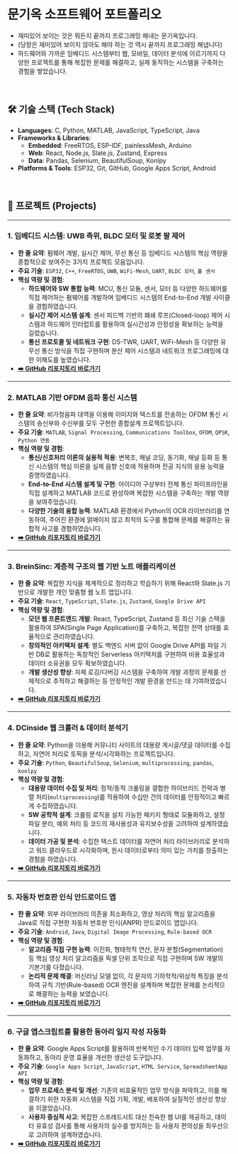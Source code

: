 # 문기옥 소프트웨어 포트폴리오

* 재미있어 보이는 것은 뭐든지 끝까지 프로그래밍 해내는 문기옥입니다.
* (당장은 재미있어 보이지 않아도 해야 하는 것 역시 끝까지 프로그래밍 해냅니다)
* 하드웨어와 가까운 임베디드 시스템부터 웹, 모바일, 데이터 분석에 이르기까지 다양한 프로젝트를 통해 복잡한 문제를 해결하고, 실제 동작하는 시스템을 구축하는 경험을 쌓았습니다.

<br>

## 🛠️ 기술 스택 (Tech Stack)

*   **Languages**: C, Python, MATLAB, JavaScript, TypeScript, Java
*   **Frameworks & Libraries**:
    *   **Embedded**: FreeRTOS, ESP-IDF, painlessMesh, Arduino
    *   **Web**: React, Node.js, Slate.js, Zustand, Express
    *   **Data**: Pandas, Selenium, BeautifulSoup, Konlpy
*   **Platforms & Tools**: ESP32, Git, GitHub, Google Apps Script, Android

<br>

## 🚀 프로젝트 (Projects)

---

### 1. 임베디드 시스템: UWB 측위, BLDC 모터 및 로봇 팔 제어
*   **한 줄 요약**: 펌웨어 개발, 실시간 제어, 무선 통신 등 임베디드 시스템의 핵심 역량을 종합적으로 보여주는 3가지 프로젝트 모음입니다.
*   **주요 기술**: `ESP32`, `C++`, `FreeRTOS`, `UWB`, `WiFi-Mesh`, `UART`, `BLDC 모터`, `홀 센서`
*   **핵심 역량 및 경험**:
    *   **하드웨어와 SW 통합 능력**: MCU, 통신 모듈, 센서, 모터 등 다양한 하드웨어를 직접 제어하는 펌웨어를 개발하며 임베디드 시스템의 End-to-End 개발 사이클을 경험하였습니다.
    *   **실시간 제어 시스템 설계**: 센서 피드백 기반의 폐쇄 루프(Closed-loop) 제어 시스템과 하드웨어 인터럽트를 활용하여 실시간성과 안정성을 확보하는 능력을 길렀습니다.
    *   **통신 프로토콜 및 네트워크 구현**: DS-TWR, UART, WiFi-Mesh 등 다양한 유무선 통신 방식을 직접 구현하며 분산 제어 시스템과 네트워크 프로그래밍에 대한 이해도를 높였습니다.
*   **[➡️ GitHub 리포지토리 바로가기](https://github.com/okmunkiok/2020WinterPracticeTransition)**

---

### 2. MATLAB 기반 OFDM 음파 통신 시스템
*   **한 줄 요약**: 비가청음파 대역을 이용해 이미지와 텍스트를 전송하는 OFDM 통신 시스템의 송신부와 수신부를 모두 구현한 종합설계 프로젝트입니다.
*   **주요 기술**: `MATLAB`, `Signal Processing`, `Communications Toolbox`, `OFDM`, `QPSK`, `Python 연동`
*   **핵심 역량 및 경험**:
    *   **통신/신호처리 이론의 실용적 적용**: 변복조, 채널 코딩, 동기화, 채널 등화 등 통신 시스템의 핵심 이론을 실제 음향 신호에 적용하며 전공 지식의 응용 능력을 증명하였습니다.
    *   **End-to-End 시스템 설계 및 구현**: 아이디어 구상부터 전체 통신 파이프라인을 직접 설계하고 MATLAB 코드로 완성하며 복잡한 시스템을 구축하는 개발 역량을 보여주었습니다.
    *   **다양한 기술의 융합 능력**: MATLAB 환경에서 Python의 OCR 라이브러리를 연동하여, 주어진 환경에 얽매이지 않고 최적의 도구를 통합해 문제를 해결하는 융합적 사고를 경험하였습니다.
*   **[➡️ GitHub 리포지토리 바로가기](https://github.com/okmunkiok/KECE404_24_2)**

---

### 3. BreinSinc: 계층적 구조의 웹 기반 노트 애플리케이션
*   **한 줄 요약**: 복잡한 지식을 체계적으로 정리하고 학습하기 위해 React와 Slate.js 기반으로 개발한 개인 맞춤형 웹 노트 앱입니다.
*   **주요 기술**: `React`, `TypeScript`, `Slate.js`, `Zustand`, `Google Drive API`
*   **핵심 역량 및 경험**:
    *   **모던 웹 프론트엔드 개발**: React, TypeScript, Zustand 등 최신 기술 스택을 활용하여 SPA(Single Page Application)를 구축하고, 복잡한 전역 상태를 효율적으로 관리하였습니다.
    *   **창의적인 아키텍처 설계**: 별도 백엔드 서버 없이 Google Drive API를 파일 기반 DB로 활용하는 독창적인 Serverless 아키텍처를 구현하여 비용 효율성과 데이터 소유권을 모두 확보하였습니다.
    *   **개발 생산성 향상**: 자체 로깅/디버깅 시스템을 구축하여 개발 과정의 문제를 선제적으로 추적하고 해결하는 등 안정적인 개발 환경을 만드는 데 기여하였습니다.
*   **[➡️ GitHub 리포지토리 바로가기](https://github.com/okmunkiok/BreinSinc/tree/archive-main)**

---

### 4. DCinside 웹 크롤러 & 데이터 분석기
*   **한 줄 요약**: Python을 이용해 커뮤니티 사이트의 대용량 게시글/댓글 데이터를 수집하고, 자연어 처리로 토픽을 분석/시각화하는 프로젝트입니다.
*   **주요 기술**: `Python`, `BeautifulSoup`, `Selenium`, `multiprocessing`, `pandas`, `konlpy`
*   **핵심 역량 및 경험**:
    *   **대용량 데이터 수집 및 처리**: 정적/동적 크롤링을 결합한 하이브리드 전략과 병렬 처리(`multiprocessing`)를 적용하여 수십만 건의 데이터를 안정적이고 빠르게 수집하였습니다.
    *   **SW 공학적 설계**: 크롤링 로직을 설치 가능한 패키지 형태로 모듈화하고, 설정 파일 분리, 예외 처리 등 코드의 재사용성과 유지보수성을 고려하여 설계하였습니다.
    *   **데이터 가공 및 분석**: 수집한 텍스트 데이터를 자연어 처리 라이브러리로 분석하고 워드 클라우드로 시각화하며, 원시 데이터로부터 의미 있는 가치를 창출하는 경험을 하였습니다.
*   **[➡️ GitHub 리포지토리 바로가기](https://github.com/okmunkiok/DCinsideRead)**

---

### 5. 자동차 번호판 인식 안드로이드 앱
*   **한 줄 요약**: 외부 라이브러리 의존을 최소화하고, 영상 처리의 핵심 알고리즘을 Java로 직접 구현한 자동차 번호판 인식(ANPR) 안드로이드 앱입니다.
*   **주요 기술**: `Android`, `Java`, `Digital Image Processing`, `Rule-based OCR`
*   **핵심 역량 및 경험**:
    *   **알고리즘 직접 구현 능력**: 이진화, 형태학적 연산, 문자 분할(Segmentation) 등 핵심 영상 처리 알고리즘을 픽셀 단위 조작으로 직접 구현하며 SW 개발의 기본기를 다졌습니다.
    *   **논리적 문제 해결**: 머신러닝 모델 없이, 각 문자의 기하학적/위상적 특징을 분석하여 규칙 기반(Rule-based) OCR 엔진을 설계하며 복잡한 문제를 논리적으로 해결하는 능력을 보였습니다.
*   **[➡️ GitHub 리포지토리 바로가기](https://github.com/okmunkiok/Embedded_System_Design_Project)**

---

### 6. 구글 앱스크립트를 활용한 동아리 일지 작성 자동화
*   **한 줄 요약**: Google Apps Script를 활용하여 반복적인 수기 데이터 입력 업무를 자동화하고, 동아리 운영 효율을 개선한 생산성 도구입니다.
*   **주요 기술**: `Google Apps Script`, `JavaScript`, `HTML Service`, `SpreadsheetApp API`
*   **핵심 역량 및 경험**:
    *   **업무 프로세스 분석 및 개선**: 기존의 비효율적인 업무 방식을 파악하고, 이를 해결하기 위한 자동화 시스템을 직접 기획, 개발, 배포하여 실질적인 생산성 향상을 이끌었습니다.
    *   **사용자 중심적 사고**: 복잡한 스프레드시트 대신 친숙한 웹 UI를 제공하고, 데이터 유효성 검사를 통해 사용자의 실수를 방지하는 등 사용자 편의성을 최우선으로 고려하여 설계하였습니다.
*   **[➡️ GitHub 리포지토리 바로가기](https://github.com/okmunkiok/KUMAC)**
